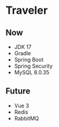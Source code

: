 # Traveler
## Now
- JDK 17
- Gradle
- Spring Boot
- Spring Security 
- MySQL 8.0.35
## Future
- Vue 3
- Redis
- RabbitMQ
